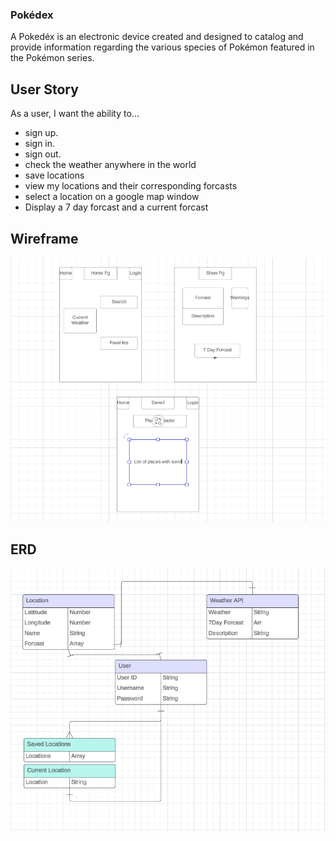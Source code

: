 ### Pokédex
A Pokedéx is an electronic device created and designed to catalog and provide information regarding the various species of Pokémon featured in the Pokémon series.


## User Story

As a user, I want the ability to... 
  - sign up.
  - sign in. 
  - sign out. 
  - check the weather anywhere in the world
  - save locations
  - view my locations and their corresponding forcasts
  - select a location on a google map window
  - Display a 7 day forcast and a current forcast

## Wireframe
![alt text](Public/Wireframe.png)




## ERD

![alt text](Public/ERD.png)